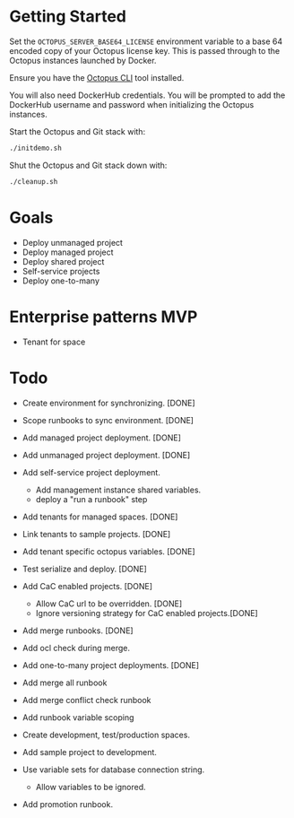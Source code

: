 # Getting Started

Set the `OCTOPUS_SERVER_BASE64_LICENSE` environment variable to a base 64 encoded copy of your Octopus license key. This
is passed through to the Octopus instances launched by Docker.

Ensure you have the [Octopus CLI](https://octopus.com/downloads/octopuscli) tool installed.

You will also need DockerHub credentials. You will be prompted to add the DockerHub username and password when initializing
the Octopus instances.

Start the Octopus and Git stack with:

```bash
./initdemo.sh
```

Shut the Octopus and Git stack down with:

```bash
./cleanup.sh
```

# Goals

* Deploy unmanaged project
* Deploy managed project
* Deploy shared project
* Self-service projects
* Deploy one-to-many

# Enterprise patterns MVP

* Tenant for space

# Todo

* Create environment for synchronizing. [DONE]
* Scope runbooks to sync environment. [DONE]
* Add managed project deployment. [DONE]
* Add unmanaged project deployment. [DONE]
* Add self-service project deployment.
  * Add management instance shared variables.
  * deploy a "run a runbook" step
* Add tenants for managed spaces. [DONE]
* Link tenants to sample projects. [DONE]
* Add tenant specific octopus variables. [DONE]
* Test serialize and deploy. [DONE]
* Add CaC enabled projects. [DONE]
  * Allow CaC url to be overridden. [DONE]
  * Ignore versioning strategy for CaC enabled projects.[DONE]
* Add merge runbooks. [DONE]
* Add ocl check during merge.
* Add one-to-many project deployments. [DONE]
* Add merge all runbook
* Add merge conflict check runbook
* Add runbook variable scoping

* Create development, test/production spaces.
* Add sample project to development.
* Use variable sets for database connection string.
  * Allow variables to be ignored. 
* Add promotion runbook.